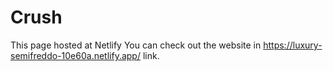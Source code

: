 # Crush

This page hosted at Netlify 
You can check out the website in https://luxury-semifreddo-10e60a.netlify.app/ link.
